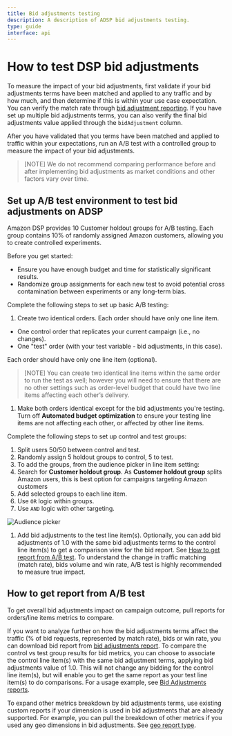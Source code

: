```yaml
---
title: Bid adjustments testing
description: A description of ADSP bid adjustments testing.
type: guide
interface: api
---
```


# How to test DSP bid adjustments

To measure the impact of your bid adjustments, first validate if your bid adjustments terms have been matched and applied to any traffic and by how much, and then determine if this is within your use case expectation. You can verify the match rate through [bid adjustment reporting](guides/dsp/bid-adjustments/reports).  If you have set up multiple bid adjustments terms, you can also verify the final bid adjustments value applied through the `bidAdjustment` column. 

After you have validated that you terms have been matched and applied to traffic within your expectations, run an A/B test with a controlled group to measure the impact of your bid adjustments. 

> [NOTE] We do not recommend comparing performance before and after implementing bid adjustments as market conditions and other factors vary over time.

## Set up A/B test environment to test bid adjustments on ADSP 

Amazon DSP provides 10 Customer holdout groups for A/B testing. Each group contains 10% of randomly assigned Amazon customers, allowing you to create controlled experiments. 

Before you get started:

* Ensure you have enough budget and time for statistically significant results.
* Randomize group assignments for each new test to avoid potential cross contamination between experiments or any long-term bias.

Complete the following steps to set up basic A/B testing:

1. Create two identical orders. Each order should have only one line item.

  * One control order that replicates your current campaign (i.e., no changes).
  * One "test" order (with your test variable - bid adjustments, in this case).

  Each order should have only one line item (optional).

  >[NOTE] You can create two identical line items within the same order to run the test as well; however you will need to ensure that there are no other settings such as order-level budget that could have two line items affecting each other’s delivery. 

1. Make both orders identical except for the bid adjustments you're testing. Turn off **Automated budget optimization** to ensure your testing line items are not affecting each other, or affected by other line items.

Complete the following steps to set up control and test groups: 

1. Split users 50/50 between control and test.
1. Randomly assign 5 holdout groups to control, 5 to test.
1. To add the groups, from the audience picker in line item setting:
  1. Search for **Customer holdout group**. As **Customer holdout group** splits Amazon users, this is best option for campaigns targeting Amazon customers
  1. Add selected groups to each line item.
  1. Use `OR` logic within groups.
  1. Use `AND` logic with other targeting.

![Audience picker](/_images/bid-adjustments/audience-picker.png)

1. Add bid adjustments to the test line item(s). Optionally, you can add bid adjustments of 1.0 with the same bid adjustments terms to the control line item(s) to get a comparison view for the bid report. See [How to get report from A/B test](#how-to-get-report-from-ab-test). To understand the change in traffic matching (match rate), bids volume and win rate, A/B test is highly recommended to measure true impact. 

## How to get report from A/B test

To get overall bid adjustments impact on campaign outcome,  pull reports for orders/line items metrics to compare.  

If you want to analyze further on how the bid adjustments terms affect the traffic (% of bid requests, represented by match rate), bids or win rate, you can download bid report from [bid adjustments report](guides/reporting/v3/report-types/dspBidAdjustment). To compare the control vs test group results for bid metrics, you can choose to associate the control line item(s) with the same bid adjustment terms, applying bid adjustments value of 1.0. This will not change any bidding for the control line item(s), but will enable you to get the same report as your test line item(s) to do comparisons. For a usage example, see [Bid Adjustments reports](guides/dsp/bid-adjustments/reports).

To expand other metrics breakdown by bid adjustments terms, use existing custom reports if your dimension is used in bid adjustments that are already supported. For example, you can pull the breakdown of other metrics if you used any geo dimensions in bid adjustments. See [geo report type](guides/reporting/v3/report-types/geo).



